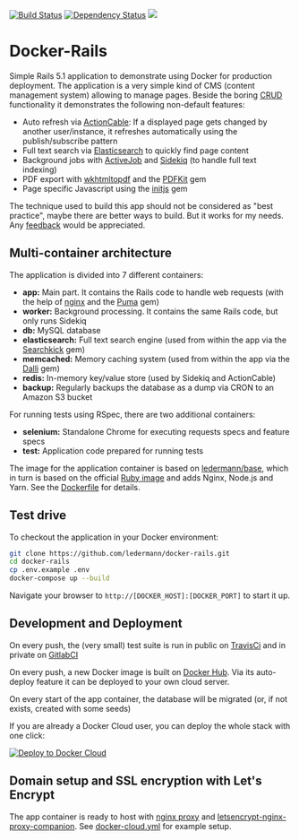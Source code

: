 [![Build Status](https://travis-ci.org/ledermann/docker-rails.svg?branch=master)](https://travis-ci.org/ledermann/docker-rails)
[![Dependency Status](https://gemnasium.com/badges/github.com/ledermann/docker-rails.svg)](https://gemnasium.com/github.com/ledermann/docker-rails)
[![](https://images.microbadger.com/badges/image/ledermann/docker-rails.svg)](https://microbadger.com/images/ledermann/docker-rails)

# Docker-Rails

Simple Rails 5.1 application to demonstrate using Docker for production deployment. The application is a very simple kind of CMS (content management system) allowing to manage pages. Beside the boring [CRUD](https://en.wikipedia.org/wiki/Create,_read,_update_and_delete) functionality it demonstrates the following non-default features:

- Auto refresh via [ActionCable](https://github.com/rails/rails/tree/master/actioncable): If a displayed page gets changed by another user/instance, it refreshes automatically using the publish/subscribe pattern
- Full text search via [Elasticsearch](https://www.elastic.co/products/elasticsearch) to quickly find page content
- Background jobs with [ActiveJob](https://github.com/rails/rails/tree/master/activejob) and [Sidekiq](http://sidekiq.org/) (to handle full text indexing)
- PDF export with [wkhtmltopdf](http://wkhtmltopdf.org/) and the [PDFKit](https://github.com/pdfkit/pdfkit) gem
- Page specific Javascript using the [initjs](https://github.com/josemarluedke/initjs) gem

The technique used to build this app should not be considered as "best practice", maybe there are better ways to build. But it works for my needs. Any [feedback](https://github.com/ledermann/docker-rails/issues/new) would be appreciated.


## Multi-container architecture

The application is divided into 7 different containers:

- **app:** Main part. It contains the Rails code to handle web requests (with the help of [nginx](http://nginx.org) and the [Puma](https://github.com/puma/puma) gem)
- **worker:** Background processing. It contains the same Rails code, but only runs Sidekiq
- **db:** MySQL database
- **elasticsearch:** Full text search engine (used from within the app via the [Searchkick](https://github.com/ankane/searchkick) gem)
- **memcached:** Memory caching system (used from within the app via the [Dalli](https://github.com/petergoldstein/dalli) gem)
- **redis:** In-memory key/value store (used by Sidekiq and ActionCable)
- **backup:** Regularly backups the database as a dump via CRON to an Amazon S3 bucket

For running tests using RSpec, there are two additional containers:

- **selenium:** Standalone Chrome for executing requests specs and feature specs
- **test:** Application code prepared for running tests

The image for the application container is based on [ledermann/base](https://hub.docker.com/r/ledermann/base/), which in turn is based on the official [Ruby image](https://hub.docker.com/_/ruby/) and adds Nginx, Node.js and Yarn. See the [Dockerfile](/Dockerfile) for details.


## Test drive

To checkout the application in your Docker environment:

```bash
git clone https://github.com/ledermann/docker-rails.git
cd docker-rails
cp .env.example .env
docker-compose up --build
```

Navigate your browser to `http://[DOCKER_HOST]:[DOCKER_PORT]` to start it up.


## Development and Deployment

On every push, the (very small) test suite is run in public on [TravisCi](https://travis-ci.org/ledermann/docker-rails/builds) and in private on [GitlabCI](https://about.gitlab.com/gitlab-ci/)

On every push, a new Docker image is built on [Docker Hub](https://hub.docker.com/r/ledermann/docker-rails/). Via its auto-deploy feature it can be deployed to your own cloud server.

On every start of the app container, the database will be migrated (or, if not exists, created with some seeds)

If you are already a Docker Cloud user, you can deploy the whole stack with one click:

[![Deploy to Docker Cloud](https://files.cloud.docker.com/images/deploy-to-dockercloud.svg)](https://cloud.docker.com/stack/deploy/?repo=https://github.com/ledermann/docker-rails)


## Domain setup and SSL encryption with Let's Encrypt

The app container is ready to host with [nginx proxy](https://github.com/jwilder/nginx-proxy) and [letsencrypt-nginx-proxy-companion](https://github.com/JrCs/docker-letsencrypt-nginx-proxy-companion). See [docker-cloud.yml](/docker-cloud.yml) for example setup.
